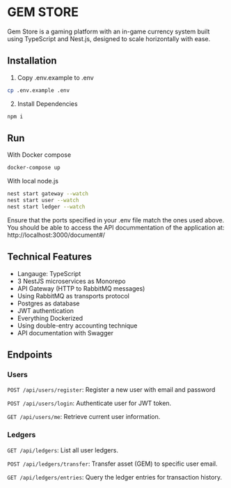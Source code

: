 # GEM STORE

Gem Store is a gaming platform with an in-game currency system built using TypeScript and Nest.js, designed to scale horizontally with ease.

## Installation
1. Copy .env.example to .env
```bash
cp .env.example .env
```
2. Install Dependencies
```bash
npm i
```

 ## Run

 With Docker compose
 ```bash
 docker-compose up
 ```

 With local node.js
 ```bash
 nest start gateway --watch
 nest start user --watch
 nest start ledger --watch
 ```

Ensure that the ports specified in your .env file match the ones used above. You should be able to access the API docummentation of the application at: http://localhost:3000/document#/


## Technical Features
- Langauge: TypeScript
- 3 NestJS microservices as Monorepo
- API Gateway (HTTP to RabbitMQ messages)
- Using RabbitMQ as transports protocol
- Postgres as database
- JWT authentication
- Everything Dockerized
- Using double-entry accounting technique
- API documentation with Swagger

## Endpoints

### Users
`POST /api/users/register`: Register a new user with email and password

`POST /api/users/login`: Authenticate user for JWT token.

`GET /api/users/me`: Retrieve current user information.

### Ledgers
`GET /api/ledgers`: List all user ledgers.

`POST /api/ledgers/transfer`: Transfer asset (GEM) to specific user email.

`GET /api/ledgers/entries`: Query the ledger entries for transaction history.

